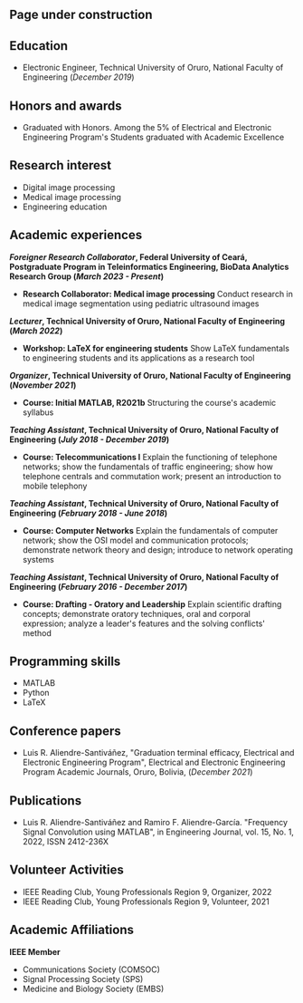 ## Page under construction

## Education 
- Electronic Engineer, Technical University of Oruro, National Faculty of Engineering (_December 2019_)

## Honors and awards
- Graduated with Honors. Among the 5% of Electrical and Electronic Engineering Program's Students graduated with Academic Excellence

## Research interest
- Digital image processing
- Medical image processing
- Engineering education

## Academic experiences
**_Foreigner Research Collaborator_, Federal University of Ceará, Postgraduate Program in Teleinformatics Engineering, BioData Analytics Research Group (_March 2023 - Present_)**
- **Research Collaborator: Medical image processing**
  Conduct research in medical image segmentation using pediatric ultrasound images

**_Lecturer_, Technical University of Oruro, National Faculty of Engineering (_March 2022_)**
- **Workshop: LaTeX for engineering students**
  Show LaTeX fundamentals to engineering students and its applications as a research tool

**_Organizer_, Technical University of Oruro, National Faculty of Engineering (_November 2021_)**
- **Course: Initial MATLAB, R2021b**
  Structuring the course's academic syllabus

**_Teaching Assistant_, Technical University of Oruro, National Faculty of Engineering (_July 2018 - December 2019_)**
- **Course: Telecommunications I**
  Explain the functioning of telephone networks; show the fundamentals of traffic engineering; show how telephone centrals and commutation work;     present an introduction to mobile telephony

**_Teaching Assistant_, Technical University of Oruro, National Faculty of Engineering (_February 2018 - June 2018_)**
- **Course: Computer Networks**
  Explain the fundamentals of computer network; show the OSI model and communication protocols; demonstrate network theory and design; introduce to   network operating systems

**_Teaching Assistant_, Technical University of Oruro, National Faculty of Engineering (_February 2016 - December 2017_)**
- **Course: Drafting - Oratory and Leadership**
  Explain scientific drafting concepts; demonstrate oratory techniques, oral and corporal expression; analyze a leader's features and the solving conflicts' method

## Programming skills 
- MATLAB
- Python
- LaTeX

## Conference papers
- Luis R. Aliendre-Santiváñez, "Graduation terminal efficacy, Electrical and Electronic Engineering Program", Electrical and Electronic Engineering Program Academic Journals, Oruro, Bolivia, (_December 2021_)

## Publications
- Luis R. Aliendre-Santiváñez and Ramiro F. Aliendre-García. "Frequency Signal Convolution using MATLAB", in Engineering Journal, vol. 15, No. 1, 2022, ISSN 2412-236X

## Volunteer Activities
- IEEE Reading Club, Young Professionals Region 9, Organizer, 2022
- IEEE Reading Club, Young Professionals Region 9, Volunteer, 2021

## Academic Affiliations
**IEEE Member**
  - Communications Society (COMSOC)
  - Signal Processing Society (SPS)
  - Medicine and Biology Society (EMBS)

